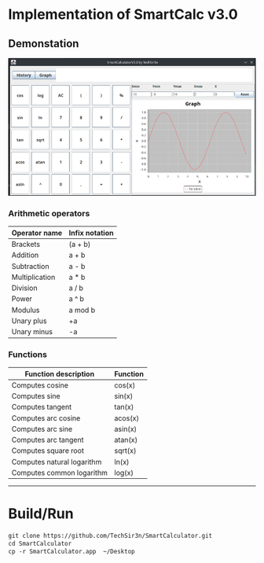 #  Implementation of SmartCalc v3.0

## Demonstation
![MineLaunch Screenshot](https://github.com/TechSir3n/SmartCalculator/blob/main/screenshots/view_calculator.png)

### Arithmetic operators
| Operator name | Infix notation |
| --------- | ------ |
| Brackets | (a + b) |
| Addition | a + b |
| Subtraction | a - b |
| Multiplication | a * b |
| Division | a / b |
| Power | a ^ b |
| Modulus | a mod b |
| Unary plus | +a |
| Unary minus | -a |

### Functions
| Function description | Function |
| ------ | ------ |
| Computes cosine | cos(x) |
| Computes sine | sin(x) |
| Computes tangent | tan(x) |
| Computes arc cosine | acos(x) |
| Computes arc sine | asin(x) |
| Computes arc tangent | atan(x) |
| Computes square root | sqrt(x) |
| Computes natural logarithm | ln(x) |
| Computes common logarithm | log(x) |
***


# Build/Run
```
git clone https://github.com/TechSir3n/SmartCalculator.git
cd SmartCalculator
cp -r SmartCalculator.app  ~/Desktop
``` 
